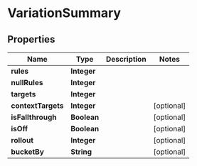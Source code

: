 

# VariationSummary


## Properties

| Name | Type | Description | Notes |
|------------ | ------------- | ------------- | -------------|
|**rules** | **Integer** |  |  |
|**nullRules** | **Integer** |  |  |
|**targets** | **Integer** |  |  |
|**contextTargets** | **Integer** |  |  [optional] |
|**isFallthrough** | **Boolean** |  |  [optional] |
|**isOff** | **Boolean** |  |  [optional] |
|**rollout** | **Integer** |  |  [optional] |
|**bucketBy** | **String** |  |  [optional] |



